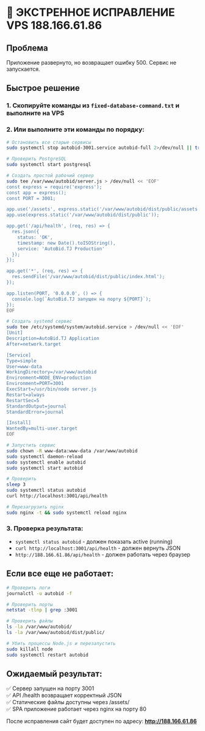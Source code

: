 # 🚨 ЭКСТРЕННОЕ ИСПРАВЛЕНИЕ VPS 188.166.61.86

## Проблема
Приложение развернуто, но возвращает ошибку 500. Сервис не запускается.

## Быстрое решение

### 1. Скопируйте команды из `fixed-database-command.txt` и выполните на VPS

### 2. Или выполните эти команды по порядку:

```bash
# Остановить все старые сервисы
sudo systemctl stop autobid-3001.service autobid-full 2>/dev/null || true

# Проверить PostgreSQL
sudo systemctl start postgresql

# Создать простой рабочий сервер
sudo tee /var/www/autobid/server.js > /dev/null << 'EOF'
const express = require('express');
const app = express();
const PORT = 3001;

app.use('/assets', express.static('/var/www/autobid/dist/public/assets'));
app.use(express.static('/var/www/autobid/dist/public'));

app.get('/api/health', (req, res) => {
  res.json({ 
    status: 'OK', 
    timestamp: new Date().toISOString(),
    service: 'AutoBid.TJ Production' 
  });
});

app.get('*', (req, res) => {
  res.sendFile('/var/www/autobid/dist/public/index.html');
});

app.listen(PORT, '0.0.0.0', () => {
  console.log(`AutoBid.TJ запущен на порту ${PORT}`);
});
EOF

# Создать systemd сервис
sudo tee /etc/systemd/system/autobid.service > /dev/null << 'EOF'
[Unit]
Description=AutoBid.TJ Application
After=network.target

[Service]
Type=simple
User=www-data
WorkingDirectory=/var/www/autobid
Environment=NODE_ENV=production
Environment=PORT=3001
ExecStart=/usr/bin/node server.js
Restart=always
RestartSec=5
StandardOutput=journal
StandardError=journal

[Install]
WantedBy=multi-user.target
EOF

# Запустить сервис
sudo chown -R www-data:www-data /var/www/autobid
sudo systemctl daemon-reload
sudo systemctl enable autobid
sudo systemctl start autobid

# Проверить
sleep 3
sudo systemctl status autobid
curl http://localhost:3001/api/health

# Перезагрузить nginx
sudo nginx -t && sudo systemctl reload nginx
```

### 3. Проверка результата:
- `systemctl status autobid` - должен показать active (running)
- `curl http://localhost:3001/api/health` - должен вернуть JSON
- `http://188.166.61.86/api/health` - должен работать через браузер

## Если все еще не работает:

```bash
# Проверить логи
journalctl -u autobid -f

# Проверить порты
netstat -tlnp | grep :3001

# Проверить файлы
ls -la /var/www/autobid/
ls -la /var/www/autobid/dist/public/

# Убить процессы Node.js и перезапустить
sudo killall node
sudo systemctl restart autobid
```

## Ожидаемый результат:
✅ Сервер запущен на порту 3001  
✅ API /health возвращает корректный JSON  
✅ Статические файлы доступны через /assets/  
✅ SPA приложение работает через nginx на порту 80  

После исправления сайт будет доступен по адресу: **http://188.166.61.86**